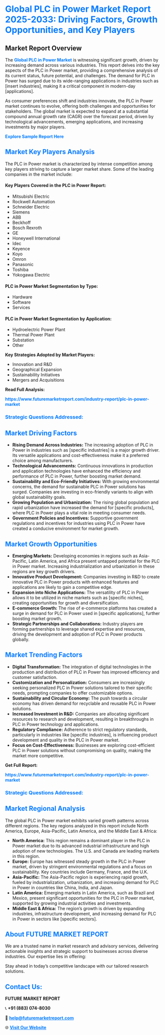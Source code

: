 <h1 style="color: #007BFF;">Global PLC in Power Market Report 2025-2033: Driving Factors, Growth Opportunities, and Key Players</h1>

<section id="overview">
<h2>Market Report Overview</h2>
<p>The <a href="https://www.futuremarketreport.com/industry-report/plc-in-power-market" style="color: #007BFF; text-decoration: none;"><strong>Global PLC in Power Market</strong></a> is witnessing significant growth, driven by increasing demand across various industries. This report delves into the key aspects of the PLC in Power market, providing a comprehensive analysis of its current status, future potential, and challenges. The demand for PLC in Power has surged due to its wide-ranging applications in industries such as [insert industries], making it a critical component in modern-day [applications].</p>
<p>As consumer preferences shift and industries innovate, the PLC in Power market continues to evolve, offering both challenges and opportunities for stakeholders. The global market is expected to expand at a substantial compound annual growth rate (CAGR) over the forecast period, driven by technological advancements, emerging applications, and increasing investments by major players.</p>
</section>

<section id="overview">
<p><a href="https://www.futuremarketreport.com/request-sample/reportId=50990" style="color: #007BFF; text-decoration: none;"><strong>Explore Sample Report Here</strong></a></p>
</section>

<section id="key-players">
<h2 style="color: #007BFF;">Market Key Players Analysis</h2>
<p>The PLC in Power market is characterized by intense competition among key players striving to capture a larger market share. Some of the leading companies in the market include:</p>
<h4>Key Players Covered in the PLC in Power Report:</h4>
<ul><li>Mitsubishi Electric</li><li>Rockwell Automation</li><li>Schneider Electric</li><li>Siemens</li><li>ABB</li><li>Beckhoff</li><li>Bosch Rexroth</li><li>GE</li><li>Honeywell International</li><li>Idec</li><li>Keyence</li><li>Koyo</li><li>Omron</li><li>Panasonic</li><li>Toshiba</li><li>Yokogawa Electric</li></ul>
<h4>PLC in Power Market Segmentation by Type:</h4>
<ul><li>Hardware</li><li>Software</li><li>Services</li></ul>

<h4>PLC in Power Market Segmentation by Application:</h4>
<ul><li>Hydroelectric Power Plant</li><li>Thermal Power Plant</li><li>Substation</li><li>Other</li></ul>
<p><strong>Key Strategies Adopted by Market Players:</strong></p>
<ul>
<li>Innovation and R&D</li>
<li>Geographical Expansion</li>
<li>Sustainability Initiatives</li>
<li>Mergers and Acquisitions</li>
</ul>
</section>

<section>
<p><strong>Read Full Analysis: </strong></p><a href="https://www.futuremarketreport.com/industry-report/plc-in-power-market" style="color: #007BFF; text-decoration: none;"><strong>https://www.futuremarketreport.com/industry-report/plc-in-power-market</strong></a>
<h3 style="color: #007BFF;">Strategic Questions Addressed:</h3>
</section>

<section id="driving-factors">
<h2 style="color: #007BFF;">Market Driving Factors</h2>
<ul>
<li><strong>Rising Demand Across Industries:</strong> The increasing adoption of PLC in Power in industries such as [specific industries] is a major growth driver. Its versatile applications and cost-effectiveness make it a preferred choice among manufacturers.</li>
<li><strong>Technological Advancements:</strong> Continuous innovations in production and application technologies have enhanced the efficiency and performance of PLC in Power, further boosting market demand.</li>
<li><strong>Sustainability and Eco-Friendly Initiatives:</strong> With growing environmental concerns, the demand for sustainable PLC in Power solutions has surged. Companies are investing in eco-friendly variants to align with global sustainability goals.</li>
<li><strong>Growing Population and Urbanization:</strong> The rising global population and rapid urbanization have increased the demand for [specific products], where PLC in Power plays a vital role in meeting consumer needs.</li>
<li><strong>Government Policies and Incentives:</strong> Supportive government regulations and incentives for industries using PLC in Power have created a conducive environment for market growth.</li>
</ul>
</section>

<section id="growth-opportunities">
<h2 style="color: #007BFF;">Market Growth Opportunities</h2>
<ul>
<li><strong>Emerging Markets:</strong> Developing economies in regions such as Asia-Pacific, Latin America, and Africa present untapped potential for the PLC in Power market. Increasing industrialization and urbanization in these regions are key growth drivers.</li>
<li><strong>Innovative Product Development:</strong> Companies investing in R&D to create innovative PLC in Power products with enhanced features and applications are likely to gain a competitive edge.</li>
<li><strong>Expansion into Niche Applications:</strong> The versatility of PLC in Power allows it to be utilized in niche markets such as [specific niches], creating opportunities for growth and diversification.</li>
<li><strong>E-commerce Growth:</strong> The rise of e-commerce platforms has created a surge in demand for PLC in Power used in [specific applications], further boosting market growth.</li>
<li><strong>Strategic Partnerships and Collaborations:</strong> Industry players are forming partnerships to leverage shared expertise and resources, driving the development and adoption of PLC in Power products globally.</li>
</ul>
</section>

<section id="trending-factors">
<h2 style="color: #007BFF;">Market Trending Factors</h2>
<ul>
<li><strong>Digital Transformation:</strong> The integration of digital technologies in the production and distribution of PLC in Power has improved efficiency and customer satisfaction.</li>
<li><strong>Customization and Personalization:</strong> Consumers are increasingly seeking personalized PLC in Power solutions tailored to their specific needs, prompting companies to offer customizable options.</li>
<li><strong>Sustainability and Circular Economy:</strong> The push towards a circular economy has driven demand for recyclable and reusable PLC in Power solutions.</li>
<li><strong>Increased Investment in R&D:</strong> Companies are allocating significant resources to research and development, resulting in breakthroughs in PLC in Power technology and applications.</li>
<li><strong>Regulatory Compliance:</strong> Adherence to strict regulatory standards, particularly in industries like [specific industries], is influencing product development and quality in the PLC in Power market.</li>
<li><strong>Focus on Cost-Effectiveness:</strong> Businesses are exploring cost-efficient PLC in Power solutions without compromising on quality, making the market more competitive.</li>
</ul>
</section>

<section>
<p><strong>Get Full Report: </strong></p><a href="https://www.futuremarketreport.com/industry-report/plc-in-power-market" style="color: #007BFF; text-decoration: none;"><strong>https://www.futuremarketreport.com/industry-report/plc-in-power-market</strong></a>
<h3 style="color: #007BFF;">Strategic Questions Addressed:</h3>
</section>


<section id="regional-analysis">
<h2 style="color: #007BFF;">Market Regional Analysis</h2>
<p>The global PLC in Power market exhibits varied growth patterns across different regions. The key regions analyzed in this report include North America, Europe, Asia-Pacific, Latin America, and the Middle East & Africa:</p>
<ul>
<li><strong>North America:</strong> This region remains a dominant player in the PLC in Power market due to its advanced industrial infrastructure and high adoption of new technologies. The U.S. and Canada are leading markets in this region.</li>
<li><strong>Europe:</strong> Europe has witnessed steady growth in the PLC in Power market, driven by stringent environmental regulations and a focus on sustainability. Key countries include Germany, France, and the U.K.</li>
<li><strong>Asia-Pacific:</strong> The Asia-Pacific region is experiencing rapid growth, fueled by industrialization, urbanization, and increasing demand for PLC in Power in countries like China, India, and Japan.</li>
<li><strong>Latin America:</strong> Emerging markets in Latin America, such as Brazil and Mexico, present significant opportunities for the PLC in Power market, supported by growing industrial activities and investments.</li>
<li><strong>Middle East & Africa:</strong> The region’s growth is driven by expanding industries, infrastructure development, and increasing demand for PLC in Power in sectors like [specific sectors].</li>
</ul>
</section>

<footer>
<h2 style="color: #007BFF;">About FUTURE MARKET REPORT</h2>
<p>We are a trusted name in market research and advisory services, delivering actionable insights and strategic support to businesses across diverse industries. Our expertise lies in offering:</p>

<p>Stay ahead in today’s competitive landscape with our tailored research solutions.</p>

<h2 style="color: #007BFF;">Contact Us:</h2>
<p><strong>FUTURE MARKET REPORT</strong></p>
<p>📞 <strong>+91 (883) 074-8030</strong></p>
<p>📧 <strong><a href="mailto:help@futuremarketreport.com" style="color: #007BFF;">help@futuremarketreport.com</a></strong></p>
<p>🌐 <strong><a href="https://www.futuremarketreport.com/" style="color: #007BFF;">Visit Our Website</a></strong></p>
</footer>